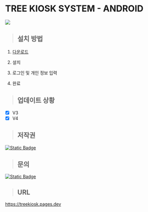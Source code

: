 # TREE KIOSK SYSTEM - ANDROID

<img src="https://img.shields.io/badge/android-3DDC84?style=for-the-badge&logo=android&logoColor=white">

> ## 설치 방법

1. [다운로드](https://github.com/treeentertainment/KIOSK-ANDROID/releases/latest)

2. 설치

3. 로그인 및 개인 정보 입력

4. 완료

> ## 업데이트 상황

 - [x] V3
 - [X] V4

> ## 저작권

[![Static Badge](https://img.shields.io/badge/M-blue?style=for-the-badge&logo=github)
](https://github.com/channel101)

> ## 문의

[![Static Badge](https://img.shields.io/badge/M-blue?style=for-the-badge&logo=github)
](mailto:contact@treeentertainment.tech)

> ## URL

https://treekiosk.pages.dev
